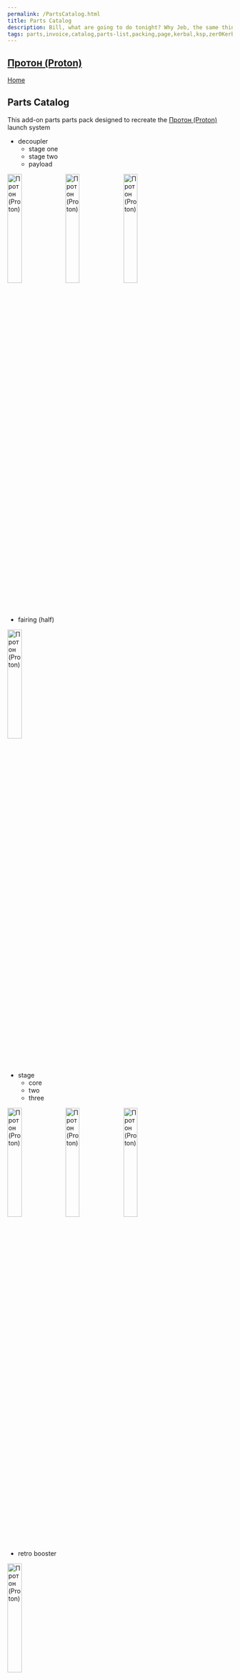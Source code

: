 ```yaml
---
permalink: /PartsCatalog.html
title: Parts Catalog
description: Bill, what are going to do tonight? Why Jeb, the same thing we do every night, Take over the world!
tags: parts,invoice,catalog,parts-list,packing,page,kerbal,ksp,zer0Kerbal,zedK
---
```

<!-- PartsCatalog.md v1.0.0.0
Протон (Proton)
created: 01 May 2023
updated: 

TEMPLATE: PartsCatalog.md v1.1.4.3
created: 01 Feb 2022
updated: 01 May 2023 -->

<script src="https://kit.fontawesome.com/0ea5493613.js" crossorigin="anonymous"></script>
<i class="fa-solid fa-explosion fa-beat-fade fa-3x" style="--fa-beat-fade-opacity: 0.1; --fa-beat-fade-scale: 1.25;color: #FF7E03" ></i>

## [Протон (Proton)][mod]

[Home](./index.md)

## Parts Catalog

This add-on parts parts pack designed to recreate the [Протон (Proton)][mod] launch system

<!-- no toc -->
* decoupler
  * stage one
  * stage two
  * payload

 <img src="https://raw.githubusercontent.com/zer0Kerbal/Proton/master/docs/thumbs/proton-decoupler-stage-one_icon.png" alt="Протон (Proton)" width="25%" height="25%" />
 <img src="https://raw.githubusercontent.com/zer0Kerbal/Proton/master/docs/thumbs/proton-decoupler-stage-two_icon.png" alt="Протон (Proton)" width="25%" height="25%" />
 <img src="https://raw.githubusercontent.com/zer0Kerbal/Proton/master/docs/thumbs/proton-decoupler-payload_icon.png" alt="Протон (Proton)" width="25%" height="25%" />

* fairing (half)

 <img src="https://raw.githubusercontent.com/zer0Kerbal/Proton/master/docs/thumbs/proton-fairing_icon.png" alt="Протон (Proton)" width="25%" height="25%" />

* stage
  * core
  * two
  * three

 <img src="https://raw.githubusercontent.com/zer0Kerbal/Proton/master/docs/thumbs/proton-stage-core_icon.png" alt="Протон (Proton)" width="25%" height="25%" />
 <img src="https://raw.githubusercontent.com/zer0Kerbal/Proton/master/docs/thumbs/proton-stage-two_icon.png" alt="Протон (Proton)" width="25%" height="25%" />
 <img src="https://raw.githubusercontent.com/zer0Kerbal/Proton/master/docs/thumbs/proton-stage-three_icon.png" alt="Протон (Proton)" width="25%" height="25%" />

* retro booster

 <img src="https://raw.githubusercontent.com/zer0Kerbal/Proton/master/docs/thumbs/proton-booster-retro_icon.png" alt="Протон (Proton)" width="25%" height="25%" />

[top](#parts-catalog)

THIS FILE: CC BY-ND 4.0 by zer0Kerbal
  used with express permission from zer0Kerbal

[mod]: https://www.curseforge.com/kerbal/ksp-mods/Proton "Протон (Proton)"